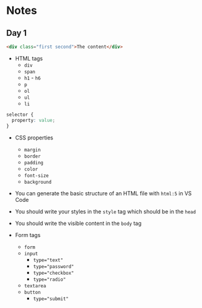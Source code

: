 # Notes

## Day 1


```html
<div class="first second">The content</div>
```

- HTML tags
  - `div`
  - `span`
  - `h1` - `h6`
  - `p`
  - `ol`
  - `ul`
  - `li`

```css
selector {
  property: value;
}
```

- CSS properties
  - `margin`
  - `border`
  - `padding`
  - `color`
  - `font-size`
  - `background`

- You can generate the basic structure of an HTML file with `html:5` in VS Code
- You should write your styles in the `style` tag which should be in the `head`
- You should write the visible content in the `body` tag

- Form tags
  - `form`
  - `input`
    - `type="text"`
    - `type="password"`
    - `type="checkbox"`
    - `type="radio"`
  - `textarea`
  - `button`
    - `type="submit"`

